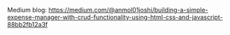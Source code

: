 Medium blog: https://medium.com/@anmol01joshi/building-a-simple-expense-manager-with-crud-functionality-using-html-css-and-javascript-88bb2fb12a3f
